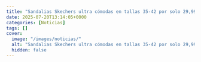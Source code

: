 ```yaml
---
title: "Sandalias Skechers ultra cómodas en tallas 35-42 por solo 29,99€ (49% de descuento)"
date: 2025-07-20T13:14:05+0000
categories: [Noticias]
tags: []
cover:
  image: "/images/noticias/"
  alt: "Sandalias Skechers ultra cómodas en tallas 35-42 por solo 29,99€ (49% de descuento)"
  hidden: false
---
```



